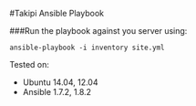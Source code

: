 #Takipi Ansible Playbook

###Run the playbook against you server using:

``ansible-playbook -i inventory site.yml``

Tested on:
- Ubuntu 14.04, 12.04
- Ansible 1.7.2, 1.8.2